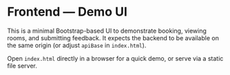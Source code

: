 # Frontend — Demo UI

This is a minimal Bootstrap-based UI to demonstrate booking, viewing rooms, and submitting feedback. It expects the backend to be available on the same origin (or adjust `apiBase` in `index.html`).

Open `index.html` directly in a browser for a quick demo, or serve via a static file server.
